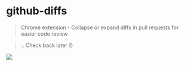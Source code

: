 # github-diffs

> Chrome extension - Collapse or expand diffs in pull requests for easier code review


> .. Check back later ⏰

![](http://i.imgur.com/PENKbhP.png)
